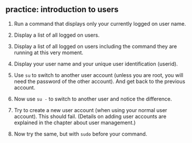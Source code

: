 ## practice: introduction to users

1. Run a command that displays only your currently logged on user name.

2. Display a list of all logged on users.

3. Display a list of all logged on users including the command they are
running at this very moment.

4. Display your user name and your unique user identification (userid).

5. Use `su` to switch to another user account (unless you are root, you
will need the password of the other account). And get back to the
previous account.

6. Now use `su -` to switch to another user and notice the difference.

7. Try to create a new user account (when using your normal user account). This should fail. (Details on adding user accounts are explained in the chapter about user management.)

8. Now try the same, but with `sudo` before your command.

